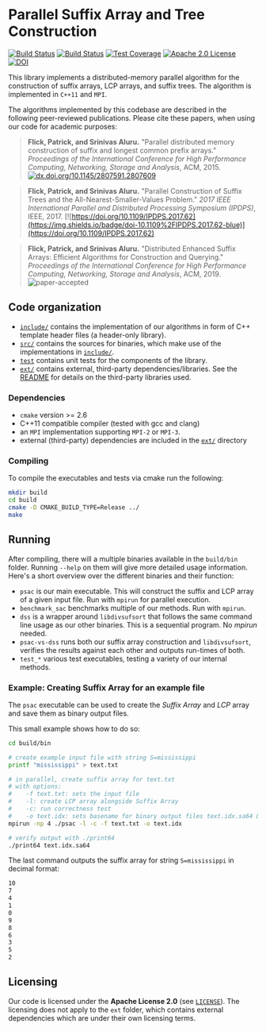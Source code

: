 Parallel Suffix Array and Tree Construction
==========================================
[![Build Status](https://img.shields.io/travis/patflick/psac.svg)](https://travis-ci.org/patflick/psac)
[![Build Status](https://travis-ci.org/patflick/psac.svg?branch=master)](https://travis-ci.org/patflick/psac)
[![Test Coverage](https://img.shields.io/codecov/c/github/patflick/psac.svg)](http://codecov.io/github/patflick/psac?branch=master)
[![Apache 2.0 License](https://img.shields.io/badge/license-Apache%20v2.0-blue.svg)](LICENSE)
[![DOI](https://zenodo.org/badge/31983841.svg)](https://zenodo.org/badge/latestdoi/31983841)

This library implements a distributed-memory parallel algorithm for the
construction of suffix arrays, LCP arrays, and suffix trees. The algorithm is implemented in `C++11`
and `MPI`.

The algorithms implemented by this codebase are described in the following peer-reviewed publications. Please cite these papers, when using our code for academic purposes:
> **Flick, Patrick, and Srinivas Aluru.** "Parallel distributed memory construction of suffix and longest common prefix arrays." *Proceedings of the International Conference for High Performance Computing, Networking, Storage and Analysis*, ACM, 2015. [![dx.doi.org/10.1145/2807591.2807609](https://img.shields.io/badge/doi-10.1145%2F2807591.2807609-blue.svg)](http://dx.doi.org/10.1145/2807591.2807609)

> **Flick, Patrick, and Srinivas Aluru.** "Parallel Construction of Suffix Trees and the All-Nearest-Smaller-Values Problem." *2017 IEEE International Parallel and Distributed Processing Symposium (IPDPS)*, IEEE, 2017. 
[![https://doi.org/10.1109/IPDPS.2017.62](https://img.shields.io/badge/doi-10.1109%2FIPDPS.2017.62-blue)](https://doi.org/10.1109/IPDPS.2017.62)

> **Flick, Patrick, and Srinivas Aluru.** "Distributed Enhanced Suffix Arrays: Efficient Algorithms for Construction and Querying." *Proceedings of the International Conference for High Performance Computing, Networking, Storage and Analysis*, ACM, 2019. ![paper-accepted](https://img.shields.io/badge/doi-paper--accepted-blue)

## Code organization

- [`include/`](include/) contains the implementation of our algorithms in form
  of C++ template header files (a header-only library).
- [`src/`](src/) contains the sources for binaries, which make use of the
  implementations in [`include/`](include/).
- [`test`](test/) contains unit tests for the components of the library.
- [`ext/`](ext/) contains external, third-party dependencies/libraries. See the
  [README](ext/README.md) for details on the third-party libraries used.


### Dependencies

- `cmake` version >= 2.6
- C++11 compatible compiler (tested with gcc and clang)
- an `MPI` implementation supporting `MPI-2` or `MPI-3`.
- external (third-party) dependencies are included in the [`ext/`](`ext/`) directory

### Compiling

To compile the executables and tests via cmake run the following:

```sh
mkdir build
cd build
cmake -D CMAKE_BUILD_TYPE=Release ../
make
```

## Running

After compiling, there will a multiple binaries available in the `build/bin`
folder. Running `--help` on them will give more detailed usage information.
Here's a short overview over the different binaries and their function:

- `psac` is our main executable. This will construct the suffix and LCP array of
  a given input file. Run with `mpirun` for parallel execution.
- `benchmark_sac` benchmarks multiple of our methods. Run with `mpirun`.
- `dss` is a wrapper around `libdivsufsort` that follows the same command line
  usage as our other binaries. This is a sequential program. No *mpirun* needed.
- `psac-vs-dss` runs both our suffix array construction and `libdivsufsort`,
  verifies the results against each other and outputs run-times of both.
- `test_*` various test executables, testing a variety of our internal methods.

### Example: Creating Suffix Array for an example file

The `psac` executable can be used to create the *Suffix Array* and *LCP* array and save them as binary output files.

This small example shows how to do so:
```sh
cd build/bin

# create example input file with string S=mississippi
printf "mississippi" > text.txt

# in parallel, create suffix array for text.txt
# with options: 
#    -f text.txt: sets the input file
#    -l: create LCP array alongside Suffix Array
#    -c: run correctness test
#    -o text.idx: sets basename for binary output files text.idx.sa64 & text.idx.lcp64
mpirun -np 4 ./psac -l -c -f text.txt -o text.idx

# verify output with ./print64
./print64 text.idx.sa64
```

The last command outputs the suffix array for string `S=mississippi` in decimal format:
```sh
10
7
4
1
0
9
8
6
3
5
2
```

## Licensing

Our code is licensed under the
**Apache License 2.0** (see [`LICENSE`](LICENSE)).
The licensing does not apply to the `ext` folder, which contains external
dependencies which are under their own licensing terms.
